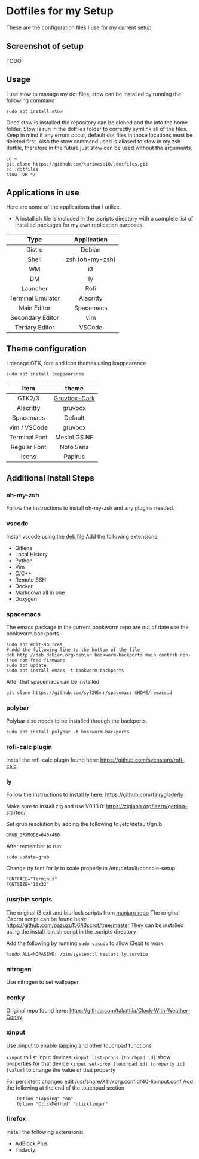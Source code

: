 # Dotfiles for my Setup

These are the configuration files I use for my current setup

## Screenshot of setup

<!--
http://dotshare.it/dots/8270/ i3+polybar @Arch
https://github.com/davatorium/rofi/issues/810
https://devmadness.com/os-software/conky-themes-scripts-configs/
-->

TODO

## Usage

I use stow to manage my dot files, stow can be installed by running the following command
```
sudo apt install stow
```

Once stow is installed the repository can be cloned and the into the home folder. Stow is run in the dotfiles folder to correctly symlink all of the files. Keep in mind if any errors occur, default dot files in those locations must be deleted first. Also the stow command used is aliased to stow in my zsh dotfile, therefore in the future just stow can be used without the arguments.

```
cd ~
git clone https://github.com/turinese10/.dotfiles.git
cd .dotfiles
stow -vR */
```

## Applications in use

Here are some of the applications that I utilize.
 - A install.sh file is included in the .scripts directory with a complete list of installed packages for my own replication purposes.

| Type              | Application     |
|:-----------------:|:---------------:|
| Distro            | Debian          |
| Shell             | zsh (oh-my-zsh) |
| WM                | i3              |
| DM                | ly              |
| Launcher          | Rofi            |
| Terminal Emulator | Alacritty       |
| Main Editor       | Spacemacs       |
| Secondary Editor  | vim             |
| Tertiary Editor   | VSCode          |

## Theme configuration

I manage GTK, font and icon themes using lxappearance
```
sudo apt install lxappearance
```

| Item            | theme                                                                                               |
| :---:           | :---:                                                                                               |
| GTK2/3          | [Gruvbox-Dark](https://github.com/Fausto-Korpsvart/Gruvbox-GTK-Theme)                               |
| Alacritty       | gruvbox                                                                                             |
| Spacemacs       | Default                                                                                             |
| vim / VSCode    | gruvbox                                                                                             |
| Terminal Font   | MesloLGS NF                                                                                         |
| Regular Font    | Noto Sans                                                                                           |
| Icons           | Papirus                                                                                             |

## Additional Install Steps

### oh-my-zsh

Follow the instructions to install oh-my-zsh and any plugins needed.

### vscode

Install vscode using the [deb file](https://code.visualstudio.com/)
Add the following extensions:
- Gitlens
- Local History
- Python
- Vim
- C/C++
- Remote SSH
- Docker
- Markdown all in one
- Doxygen

### spacemacs

The emacs package in the current bookworm repo are out of date use the bookworm backports.

```
sudo apt edit-sources
# Add the following line to the bottom of the file
deb http://deb.debian.org/debian bookworm-backports main contrib non-free non-free-firmware
sudo apt update
sudo apt install emacs -t bookworm-backports
```

After that spacemacs can be installed.

```
git clone https://github.com/syl20bnr/spacemacs $HOME/.emacs.d
```

### polybar

Polybar also needs to be installed through the backports.
```
sudo apt install polybar -t bookworm-backports
```

### rofi-calc plugin

Install the rofi-calc plugin found here: https://github.com/svenstaro/rofi-calc

### ly

Follow the instructions to install ly here: https://github.com/fairyglade/ly

Make sure to install zig and use V0.13.0: https://ziglang.org/learn/getting-started/

Set grub resolution by adding the following to /etc/default/grub
```
GRUB_GFXMODE=640x480
```
After remember to run:
```
sudo update-grub
```

Change tty font for ly to scale properly in /etc/default/console-setup
```
FONTFACE="Terminus"
FONTSIZE="16x32"
```

### /usr/bin scripts

The original i3 exit and blurlock scripts from [manjaro repo](https://gitlab.manjaro.org/packages/extra/i3exit)
The original i3scrot script can be found here: https://github.com/pazuzu156/i3scrot/tree/master
They can be installed using the install_bin.sh script in the .scripts directory

Add the following by running `sudo visudo` to allow i3exit to work
```
%sudo ALL=NOPASSWD: /bin/systemctl restart ly.service
```

### nitrogen

Use nitrogen to set wallpaper

### conky

Original repo found here: https://github.com/takattila/Clock-With-Weather-Conky

### xinput

Use xinput to enable tapping and other touchpad functions

`xinput` to list input devices
`xinput list-props [touchpad id]` show properties for that device
`xinput set-prop [touchpad id] [property id] [value]` to change the value of that property

For persistent changes edit /usr/share/X11/xorg.conf.d/40-libinput.conf
Add the following at the end of the touchpad section
```
	Option "Tapping" "on"
	Option "ClickMethod" "clickfinger"
```

### firefox

Install the following extensions:
- AdBlock Plus
- Tridactyl

